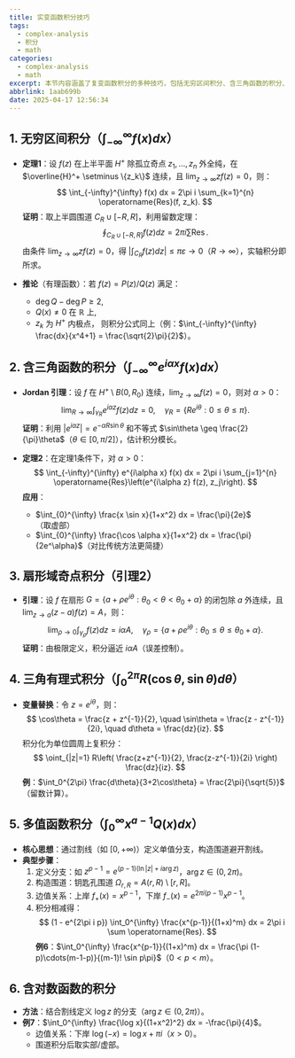 ```yaml
---
title: 实变函数积分技巧
tags:
  - complex-analysis
  - 积分
  - math
categories:
  - complex-analysis
  - math
excerpt: 本节内容涵盖了复变函数积分的多种技巧，包括无穷区间积分、含三角函数的积分、扇形域奇点积分、三角有理式积分、多值函数积分以及含对数函数的积分等。
abbrlink: 1aab699b
date: 2025-04-17 12:56:34
---
```


## **1. 无穷区间积分（$\int_{-\infty}^{\infty} f(x) dx$）**
- **定理1**：设 $f(z)$ 在上半平面 $H^+$ 除孤立奇点 $z_1,\dots,z_n$ 外全纯，在 $\overline{H}^+ \setminus \{z_k\}$ 连续，且 $\lim_{z\to\infty} zf(z) = 0$，则：
  $$
  \int_{-\infty}^{\infty} f(x)  dx = 2\pi i \sum_{k=1}^{n} \operatorname{Res}(f, z_k).
  $$
  **证明**：取上半圆围道 $C_R \cup [-R, R]$，利用留数定理：
  $$
  \oint_{C_R \cup [-R,R]} f(z)  dz = 2\pi i \sum \operatorname{Res}.
  $$
  由条件 $\lim_{z\to\infty} zf(z)=0$，得 $\left| \int_{C_R} f(z)  dz \right| \leq \pi \varepsilon \to 0$（$R \to \infty$），实轴积分即所求。

- **推论**（有理函数）：若 $f(z) = P(z)/Q(z)$ 满足：
  - $\deg Q - \deg P \geq 2$,
  - $Q(x) \neq 0$ 在 $\mathbb{R}$ 上,
  - $z_k$ 为 $H^+$ 内极点，
  则积分公式同上（例：$\int_{-\infty}^{\infty} \frac{dx}{x^4+1} = \frac{\sqrt{2}\pi}{2}$）。


## **2. 含三角函数的积分（$\int_{-\infty}^{\infty} e^{i\alpha x} f(x)  dx$）**
- **Jordan 引理**：设 $f$ 在 $H^+ \setminus B(0,R_0)$ 连续，$\lim_{z\to\infty} f(z) = 0$，则对 $\alpha > 0$：
  $$
  \lim_{R\to\infty} \int_{\gamma_R} e^{i\alpha z} f(z)  dz = 0, \quad \gamma_R = \{Re^{i\theta} : 0 \leq \theta \leq \pi\}.
  $$
  **证明**：利用 $|e^{i\alpha z}| = e^{-\alpha R \sin\theta}$ 和不等式 $\sin\theta \geq \frac{2}{\pi}\theta$（$\theta \in [0,\pi/2]$），估计积分模长。

- **定理2**：在定理1条件下，对 $\alpha > 0$：
  $$
  \int_{-\infty}^{\infty} e^{i\alpha x} f(x)  dx = 2\pi i \sum_{j=1}^{n} \operatorname{Res}\left(e^{i\alpha z} f(z), z_j\right).
  $$
  **应用**：
  - $\int_{0}^{\infty} \frac{x \sin x}{1+x^2}  dx = \frac{\pi}{2e}$（取虚部）
  - $\int_{0}^{\infty} \frac{\cos \alpha x}{1+x^2}  dx = \frac{\pi}{2e^\alpha}$（对比传统方法更简捷）


## **3. 扇形域奇点积分（引理2）**
- **引理**：设 $f$ 在扇形 $G = \{a + \rho e^{i\theta} : \theta_0 < \theta < \theta_0 + \alpha\}$ 的闭包除 $a$ 外连续，且 $\lim_{z\to a} (z-a)f(z) = A$，则：
  $$
  \lim_{\rho \to 0} \int_{\gamma_\rho} f(z)  dz = i\alpha A, \quad \gamma_\rho = \{a + \rho e^{i\theta} : \theta_0 \leq \theta \leq \theta_0 + \alpha\}.
  $$
  **证明**：由极限定义，积分逼近 $i\alpha A$（误差控制）。


## **4. 三角有理式积分（$\int_0^{2\pi} R(\cos\theta, \sin\theta)  d\theta$）**
- **变量替换**：令 $z = e^{i\theta}$，则：
  $$
  \cos\theta = \frac{z + z^{-1}}{2}, \quad \sin\theta = \frac{z - z^{-1}}{2i}, \quad d\theta = \frac{dz}{iz}.
  $$
  积分化为单位圆周上复积分：
  $$
  \oint_{|z|=1} R\left( \frac{z+z^{-1}}{2}, \frac{z-z^{-1}}{2i} \right) \frac{dz}{iz}.
  $$
  **例**：$\int_0^{2\pi} \frac{d\theta}{3+2\cos\theta} = \frac{2\pi}{\sqrt{5}}$（留数计算）。


## **5. 多值函数积分（$\int_0^{\infty} x^{a-1} Q(x)  dx$）**
- **核心思想**：通过割线（如 $[0,+\infty)$）定义单值分支，构造围道避开割线。
- **典型步骤**：
  1. 定义分支：如 $z^{p-1} = e^{(p-1)(\ln|z| + i\arg z)}$，$\arg z \in (0,2\pi)$。
  2. 构造围道：钥匙孔围道 $\Omega_{r,R} = A(r,R) \setminus [r,R]$。
  3. 边值关系：上岸 $f_+(x) = x^{p-1}$，下岸 $f_-(x) = e^{2\pi i(p-1)} x^{p-1}$。
  4. 积分相减得：
     $$
     (1 - e^{2\pi i p}) \int_0^{\infty} \frac{x^{p-1}}{(1+x)^m}  dx = 2\pi i \sum \operatorname{Res}.
     $$
  **例6**：$\int_0^{\infty} \frac{x^{p-1}}{(1+x)^m}  dx = \frac{\pi (1-p)\cdots(m-1-p)}{(m-1)! \sin p\pi}$（$0<p<m$）。


## **6. 含对数函数的积分**
- **方法**：结合割线定义 $\log z$ 的分支（$\arg z \in (0,2\pi)$）。
- **例7**：$\int_0^{\infty} \frac{\log x}{(1+x^2)^2}  dx = -\frac{\pi}{4}$。
  - 边值关系：下岸 $\log(-x) = \log x + \pi i$（$x>0$）。
  - 围道积分后取实部/虚部。
